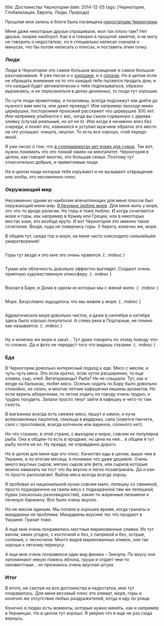 title: Достоинства Черногории
date: 2014-12-05
tags: [Черногория, Глобализация, Европа, Люди, Природа]

Прошлая моя запись в блоге была посвящена [недостаткам Черногории](/blog/minusyi-chernogorii-kotoryie-ya-zametil/).

Меня даже некоторые друзья спрашивали, мол так плохо там? Нет друзья, скорее наоборот. Как я и говорил в прошлой заметке, я не могу не говорить о недостатках, но я специально написал сначала о минусах, что бы потом написать о плюсах, и поставить этим точку.

### Люди

Люди в Черногории это самое большое восхищение и самое большое разочарование. Я уже писал и о [хорошем](/blog/2014-10-03-udivitelnyie-lyudi/), и о [плохом](/blog/minusyi-chernogorii-kotoryie-ya-zametil/). Но в целом если не обращать внимание на то что каждый тебе пытается продать дом, и что каждый будет автоматически к тебе подлизываться, образно выражаясь, и не пересекаться в делах денежных, то люди тут хорошие.

По сути люди приветливы, и позитивны, всегда подскажут как дойти до нужного вам места, или даже проведут. Или например проходя мимо церквушки, посторонний прохожий расскажет что церквушке 300 лет. Или например улыбнется с вас, когда вы съели сорванную с дерева оливку (случай реальный, но ел не я). Или когда я ничаянно влез без очереди, я понял это, извинился и уступил мужчине обратно его место на что услышал: «ништа, ништа». То есть все хорошо, стой передо мной.

Я уже писал о том, что [в супермаркетах нет ячеек для сумок](/blog/pereehal-v-chernogoriyu/). Так вот, нужно понимать что это тонкий намек на менталитет. Черногория в целом, как говорят многие, это большая семья. Поэтому тут относительно добрые, и приветливые люди.

Но в целом люди которые тебя окружают и не вызывают отвращение или злобы, это несомненно плюс.

### Окружающий мир

Несомненно одним из наиболее впечатляющих для меня плюсов был окружающий меня мир. [Я безумно люблю море](/blog/ya-bezumno-lyublyu-more/). Для меня жить у моря, это что-то вроде религии. Но горы я тоже люблю. И когда сочетаются море и горы, как например в Крыму или Греции, или в некоторых местах азии, это вообще круто. И вот Черногория это именно такое сочетание. Везде, куда не повернись горы. У берега, конечно же, море.

В общем тут, среди гор и моря, на меня часто снисходило сильнейшее умиротворение!

<div class="pics-group">
    <div class="pic">
        <a target="blanc" href="http://instagram.com/p/u2LdUrn8A7/"><img src="http://macgera.s3.amazonaws.com/articles/dignity-montenegro/10735564_2351810058291581_1300720051_n.jpg" alt=""></a>
    </div>
    <div class="pic">
        <a target="blanc" href="http://instagram.com/p/vqz72Rn8DB/"><img src="http://macgera.s3.amazonaws.com/articles/dignity-montenegro/927757_274837652640385_113052705_n.jpg" alt=""></a>
    </div>
</div>

Горы тут везде и это мне это очень нравится.
{: .mdesc }

<div class="pics-group">
    <div class="pic">
        <a target="blanc" href="http://instagram.com/p/wHh4S2n8Np/"><img src="http://macgera.s3.amazonaws.com/articles/dignity-montenegro/10838872_323707614502467_806992177_n.jpg" alt=""></a>
    </div>
    <div class="pic">
        <a target="blanc" href="http://instagram.com/p/tKiZnWn8L2/"><img src="http://macgera.s3.amazonaws.com/articles/dignity-montenegro/10362218_1395112620727886_31750747_n.jpg" alt=""></a>
    </div>
</div>

Туман или облачность довольно эффектно выглядят. Создают очень приятную художественную атмосферу.
{: .mdesc }

<div class="pics-group">
    <div class="pic">
        <a target="blanc" href="http://instagram.com/p/t48zWCH8Gu/"><img src="http://macgera.s3.amazonaws.com/articles/dignity-montenegro/10724679_533736776757517_1041471774_n.jpg" alt=""></a>
    </div>
    <div class="pic">
        <a target="blanc" href="http://instagram.com/p/vo3q0cH8Po/"><img src="http://macgera.s3.amazonaws.com/articles/dignity-montenegro/10817897_1521232534791214_2099417403_n.jpg" alt=""></a>
    </div>
</div>

Вокзал в Баре, и Дома в одном из которых мы с женой жили.
{: .mdesc }

<div class="pics-group">
    <div class="pic">
        <a target="blanc" href="http://instagram.com/p/tcyd3RH8FV/"><img src="http://macgera.s3.amazonaws.com/articles/dignity-montenegro/10543008_640513262731116_1905252606_n.jpg" alt=""></a>
    </div>
    <div class="pic">
        <a target="blanc" href="http://instagram.com/p/tX69MgH8OM/"><img src="http://macgera.s3.amazonaws.com/articles/dignity-montenegro/10684280_739067599464464_2040636783_n.jpg" alt=""></a>
    </div>
</div>

Море. Безусловно ощущалось что мы живем у моря.
{: .mdesc }

<div class="pics-group">
    <div class="pic">
        <a target="blanc" href="http://instagram.com/p/t8AItkn8JB/"><img src="http://macgera.s3.amazonaws.com/articles/dignity-montenegro/1391348_698881763529840_2144345456_n.jpg" alt=""></a>
    </div>
    <div class="pic">
        <a target="blanc" href="http://instagram.com/p/tmx3v1n8Gn/"><img src="http://macgera.s3.amazonaws.com/articles/dignity-montenegro/10683895_737244669680531_807290565_n.jpg" alt=""></a>
    </div>
</div>

Адриатическое море довольно чистое, и даже в сентябре и октябре здесь было хорошо покупаться. А слева река в Подгорице, не помню как называется.
{: .mdesc }

<div class="pics-group">
    <div class="pic">
        <a target="blanc" href="http://instagram.com/p/tA1v0gH8CW/"><img src="http://macgera.s3.amazonaws.com/articles/dignity-montenegro/10623806_572179242886160_10528305_n.jpg" alt=""></a>
    </div>
    <div class="pic">
        <a target="blanc" href="http://instagram.com/p/vd-Iytn8Ku/"><img src="http://macgera.s3.amazonaws.com/articles/dignity-montenegro/1515451_1557837461118767_1320241405_n.jpg" alt=""></a>
    </div>
</div>

Ну и конечно же море и закат… Тут даже говорить по этому поводу что-то сложно. Да и фото не передаст того что видишь глазами.
{: .mdesc }

### Еда

В Черногории довольно интересный подход к еде. Мясо с мясом, и чуть-чуть мяса. Это если кратко, если чуток расширенно, то еще оливки, сыр, хлеб. Вегетарианцы? Рыба? Не не слышали. Тут, как и везде на балканах, любят мясо. Осенью ходить по Бару было довольно спокойно,  не сезон, и многие летние кафешечки лишены ароматов. Но если верить аборигенам, то летом ходить по городу очень трудно, и трудно похудеть. Запахи просто тянут зайти в кафешку и чего-то там съесть.

В магазинах всегда есть свежее мясо, пршут и хамон, и куча всевозможных паштетов, смальца в ведерках, сала (зовется панчета, сало с прослойкой, всегда копченое или вареное, соленого нет).

Но что странно, в этой стране, с выходом к морю, совсем не популярна рыба. Она в общем-то есть в продаже, но цена на нее… в общем я тут рыбу почти не ел. Ну правда, не оправданно дорого.

Но в целом для меня еда это плюс. Качество еды в целом, выше чем в Украине, и по итогам месяца, я понимаю что даже дешевле. Очень много вкусных сыров, мягких сыров аля фета, или сырков которые можно намазать на тост что бы вкусно и легко позавтракать. Да и как-то просто располагает. Выбор мяса всегда всегда хорош. 

Я пробовал из национальной кухни совсем мало, лепешку со свининой, просто поджаренное на грили мясо с поджаренной там же лепешкой, бурек (несколько разновидностей), какие-то жаренные пельмени и печеную баранину. Все было очень вкусно.

Но не мясом единым. Мы попали в хорошее время, когда гранаты и мандарины не проблема. Мандарины вкуснее тех что продают в Украине. Гранат тоже. 

А еще мне очень понравились местные маринованные оливки. Их тут валом, каких угодно, с косточкой и без, с паприкой и без, острые, соленые, с чесночком. Много видов маринованных оливок, они так хороши к легкому перекусу.

А еще мне очень понравился один вид финика – Зинзула. По вкусу они напоминают некую помесь яблока, груши и отдает чем-то неизвестным… но признаюсь очень вкусная штука.

### Итог

В итоге, не смотря на все достоинства и недостатки, мне тут понравилось. Для меня весомый плюс это климат, море, горы и конечно же отсутствие любых раздражителей, когда я иду по улице.

Конечно в людях есть моменты, которые нужно менять, как и например в Украинцах. Но в целом тут хорошо. Я уверен что я еще не раз сюда вернусь.